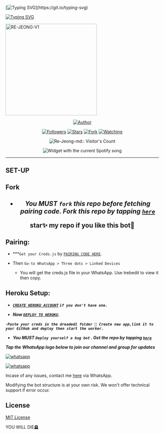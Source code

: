 [![Typing SVG](https://readme-typing-svg.herokuapp.com?font=Rockstar-ExtraBold&size=30&pause=1000&color=0000FF&center=true&vCenter=true&width=500&height=60&lines=HOLLA+WELCOME+TO+THIS+REPO!)](https://git.io/typing-svg)

   [![Typing SVG](https://readme-typing-svg.herokuapp.com?font=Rockstar-ExtraBold&color=F33A6A&lines=FORK+AND+MAYBE+GIVE+US+A+STAR)](https://git.io/typing-svg)





<a
href="https://whatsapp.com/channel/0029ValVRdpI1rcfS1rAJq3h">
 <img alt="RE-JEONG-V1" height="300" src="https://telegra.ph/file/019207dd7bf306d343b7e.jpg">
  
</p>
<p align="center">
<a href="https://github.com/Re-Jeong01"><img title="Author" src="https://img.shields.io/badge/Re-Jeong-md-black?style=for-the-badge&logo=twitter"></a>
<p/>
<p align="center">
<a href="https://github.com/Re-Jeong01?tab=followers"><img title="Followers" src="https://img.shields.io/github/followers/Re-Jeong01?label=Followers&style=social"></a>
<a href="https://github.com/Re-Jeong01/Re-Jeong-md/stargazers/"><img title="Stars" src="https://img.shields.io/github/stars/Re-Jeong01/Re-Jeong-md?&style=social"></a>
<a href="https://github.com/Re-Jeong01/Re-Jeong-md/network/members"><img title="Fork" src="https://img.shields.io/github/forks/Re-Jeong01/Re-Jeong-md?style=social"></a>
<a href="https://github.com/Re-Jeong01/Re-Jeong-md/watchers"><img title="Watching" src="https://img.shields.io/github/watchers/Re-Jeong01/Re-Jeong-md?label=Watching&style=social"></a>
</p>


  </p>
<p align="center"><img src="https://profile-counter.glitch.me/{Re-Jeong}/count.svg" alt="Re-Jeong-md:: Visitor's Count"/></p>


  <div align="center">
  <img src="https://spogit.vercel.app/api?theme=dark&rainbow=true&scan=true" alt="Widget with the current Spotify song"  />
</div>


---


 ## SET-UP

## Fork

<h2 align="center">   

- ***You MUST `fork` this repo before fetching pairing code. Fork this repo by tapping  [`here`](https://github.com/Re-jeong01/Re-jeong-md/fork)***

**star✨ my repo if you like this bot🤖**


## Pairing:


- ***`Get your Creds.js` by  [`PAIRING CODE HERE`](https://spider-classic-pairing.onrender.com).



- Then `Go-to WhatsApp > Three dots > Linked Devices`
   - You will get the creds.js file in your WhatsApp. Use trebedit to view it then copy.
 


## Heroku Setup:

   - ***[`CREATE HEROKU ACCOUNT`](https://signup.heroku.com/) `if you don't have one.`***


- ***Now [`DEPLOY TO HEROKU`](https://dashboard.heroku.com/new?template=https://github.com/Re-Jeong01/Re-Jeong-md).***

-***`Paste your creds in the dreaded1 folder 📁 Create new app,link it to your GitHub and deploy then start the worker.`***

- ***You MUST `Deploy yourself a bug bot` . Get  the  repo by tapping  [`here`](https://github.com/Re-Jeong01/Re-Jeong-v1)***

***Tap the WhatsApp logo below to join our channel and group for updates***

<p align="left">
  <a aria-label="Join our channel for updates" href="https://whatsapp.com/channel/0029ValVRdpI1rcfS1rAJq3h" target="_blank">
    <img alt="whatsapp" src="https://img.shields.io/badge/CHANNEL-25D366?style=for-the-badge&logo=whatsapp&logoColor=white" />
  </a>

<p align="left">
  <a aria-label="Join our group for updates" href="https://chat.whatsapp.com/J2oWPX2cbpV0SXtBf2YDF8" target="_blank">
    <img alt="whatsapp" src="https://img.shields.io/badge/WA GROUP-25D366?style=for-the-badge&logo=whatsapp&logoColor=white" />
  </a>


Incase of any issues, contact me  [here](https://wa.me/+27623649420) via WhatsApp.

Modifying the bot structure is at your own risk. We won't offer technical support if error occur.


## License

[MIT License](https://github.com/Re-Jeong01/Re-Jeong-md/blob/main/LICENSE)

YOU WILL DIE🪦

